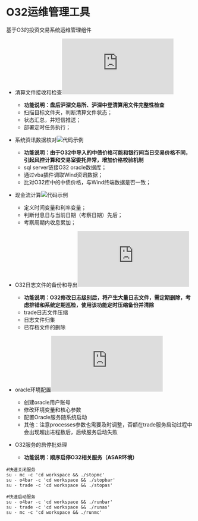 # O32运维管理工具
基于O3的投资交易系统运维管理组件

- 清算文件接收和检查![代码示例](https://github.com/QingYu2017/O32-Trade-MGR-Tools/blob/O32%E8%BF%90%E7%BB%B4%E7%AE%A1%E7%90%86%E9%85%8D%E5%A5%97%E5%B7%A5%E5%85%B7/fileCheck%20V1.1.sh)
  - **功能说明：盘后沪深交易所、沪深中登清算用文件完整性检查**
  - 扫描目标文件夹，判断清算文件状态；
  - 状态汇总，并短信推送； 
  - 部署定时任务执行；

- 系统资讯数据核对![代码示例](https://github.com/QingYu2017/O32-Trade-MGR-Tools/blob/O32%E8%BF%90%E7%BB%B4%E7%AE%A1%E7%90%86%E9%85%8D%E5%A5%97%E5%B7%A5%E5%85%B7/checkPrice.vbs)
  - **功能说明：由于O32中导入的中债价格可能和银行间当日交易价格不同，引起风控计算和交易室委托异常，增加价格校验机制**
  - sql server链接O32 oracle数据库；
  - 通过vba插件调取Wind资讯数据；
  - 比对O32库中的中债价格，与Wind终端数据是否一致；

- 现金流计算![代码示例](https://github.com/QingYu2017/O32-Trade-MGR-Tools/blob/O32%E8%BF%90%E7%BB%B4%E7%AE%A1%E7%90%86%E9%85%8D%E5%A5%97%E5%B7%A5%E5%85%B7/cashFlow.vbs)
  - 定义时间变量和利率变量；
  - 判断付息日与当前日期（考察日期）先后；
  - 考察周期内收息累加；

- O32日志文件的备份和导出![代码示例](https://github.com/QingYu2017/O32-Trade-MGR-Tools/blob/O32%E8%BF%90%E7%BB%B4%E7%AE%A1%E7%90%86%E9%85%8D%E5%A5%97%E5%B7%A5%E5%85%B7/bakProc%20V1.0.sh)
  - **功能说明：O32修改日志级别后，将产生大量日志文件，需定期删除，考虑排错和系统定期巡检，使用该功能定时压缩备份并清除**
  - trade日志文件压缩
  - 日志文件归集
  - 已存档文件的删除

- oracle环境配置![代码示例](https://github.com/QingYu2017/O32-Trade-MGR-Tools/blob/O32%E8%BF%90%E7%BB%B4%E7%AE%A1%E7%90%86%E9%85%8D%E5%A5%97%E5%B7%A5%E5%85%B7/installORA%20V1.0.sh)
  - 创建oracle用户账号
  - 修改环境变量和核心参数
  - 配置Oracle服务随系统启动
  - 其他：注意processes参数也需要及时调整，否额在trade服务启动过程中会出现超出进程数后，后续服务启动失败

- O32服务的启停批处理
  - **功能说明：顺序启停O32相关服务（ASAR环境）**
```shell
#快速关闭服务
su - mc -c 'cd workspace && ./stopmc'
su - o4bar -c 'cd workspace && ./stopbar'
su - trade -c 'cd workspace && ./stopas'

#快速启动服务
su - o4bar -c 'cd workspace && ./runbar'
su - trade -c 'cd workspace && ./runas'
su - mc -c 'cd workspace && ./runmc'
```
